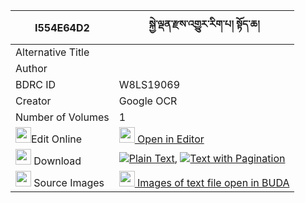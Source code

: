 |I554E64D2|སྐྱེ་ལྡན་རྫས་འགྱུར་རིག་པ། སྟོད་ཆ། 
| --- | --- 
|Alternative Title |
|Author | 
|BDRC ID | W8LS19069
|Creator | Google OCR
|Number of Volumes| 1
|<img width="25" src="https://img.icons8.com/color/25/000000/edit-property.png">Edit Online| [<img width="25" src="https://avatars.githubusercontent.com/u/45091458?s=200&v=4"> Open in Editor](http://editor.openpecha.org/I554E64D2)
|<img width="25" src="https://img.icons8.com/fluent/48/000000/download-2.png"/>  Download | [![](https://img.icons8.com/color/20/000000/txt.png)Plain Text](https://github.com/Openpecha/I554E64D2/releases/download/v2/kyeden_dze_gyur_rigpa_tocha_plain_I554E64D2.zip), [![](https://img.icons8.com/color/20/000000/txt.png)Text with Pagination](https://github.com/Openpecha/I554E64D2/releases/download/v2/kyeden_dze_gyur_rigpa_tocha_pages_I554E64D2.zip)
|<img width="25" src="https://img.icons8.com/plasticine/100/000000/pictures-folder.png"/>  Source Images | [<img width="25" src="https://library.bdrc.io/icons/BUDA-small.svg"> Images of text file open in BUDA](https://library.bdrc.io/show/bdr:W8LS19069)